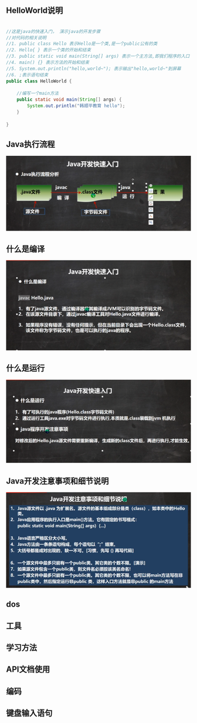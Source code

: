 

## HelloWorld说明

```java

//这是java的快速入门， 演示java的开发步骤
//对代码的相关说明
//1. public class Hello 表示Hello是一个类,是一个public公有的类
//2. Hello{ } 表示一个类的开始和结束
//3. public static void main(String[] args) 表示一个主方法,即我们程序的入口
//4. main() {} 表示方法的开始和结束
//5. System.out.println("hello,world~"); 表示输出"hello,world~"到屏幕
//6. ;表示语句结束
public class HelloWorld {

	//编写一个main方法
	public static void main(String[] args) {
		System.out.println("韩顺平教育 hello");
	}

}
```



## Java执行流程

![image-20211225113926705](02.入门.assets/image-20211225113926705.png)



## 什么是编译

![image-20211225113948622](02.入门.assets/image-20211225113948622.png)

## 什么是运行

![image-20211225114011885](02.入门.assets/image-20211225114011885.png)





## Java开发注意事项和细节说明

![image-20211225114105378](02.入门.assets/image-20211225114105378.png)





## dos



## 工具



## 学习方法





## API文档使用



## 编码





## 键盘输入语句
